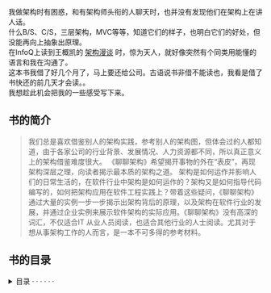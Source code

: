 我做架构时有困惑，和有架构师头衔的人聊天时，也并没有发现他们在架构上在讲人话。  
什么B/S、C/S，三层架构，MVC等等，知道它们的样子，也明白它们的好处，但没能再向上抽象出原理。  
在InfoQ上读到王概凯的 [架构漫谈](http://www.infoq.com/cn/articles/an-informal-discussion-on-architecture-part01) 时，惊为天人，就好像突然有个同类用能懂的语言和我在沟通了。  
这本书我借了好几个月了，马上要还给公司。古语说书非借不能读也，我看是借了书快还的前几天才会读。。  
我想趁此机会把我的一些感受写下来。  

## 书的简介

>我们总是喜欢借鉴别人的架构实践，参考别人的架构图，但体会过的人都知道，由于各家公司的行业背景、发展情况、人力资源都不同，所以真正意义上的架构借鉴难度很大。 《聊聊架构》希望揭开事物的外在“表皮”，再现架构深层之理，向读者揭示最本质的架构之道。
架构是如何运作并影响人们的日常生活的，在软件行业中架构是如何运作的？架构又是如何指导代码编写的，如何把架构应用在软件工程实践上？带着这些疑问，《聊聊架构》通过大量的实例一步一步揭示出架构背后的原理，以及架构在软件行业的发展，并通过企业实例来展示软件架构的实际应用。《聊聊架构》没有高深的词汇，不仅适合IT 从业人员阅读，也适合其他行业的人士阅读。尤其对于想从事架构工作的人而言，是一本不可多得的参考材料。

## 书的目录

<details>
<summary>
目录  · · · · · ·  
</summary>
<p>

第一部分 认识架构	1  
第一章 生命周期	2  
  1).	生命周期的识别	3  
  2).	核心与非核心生命周期	3  
  3).	生命周期与分工	5  
第二章 时间	9  
第三章 为什么会产生架构	11  
  1).	分工	11  
  2).	架构和生命周期	12  
第四章 什么是架构	13  
  1).	架构产生的条件	13  
  2).	什么是架构	14  
  3).	架构的生命周期	16  
第五章 架构和树	18  
  1).	树与增长	18  
  2).	架构和树	19  
第六章 概念	20  
  1).	何为名相？	20  
  2).	究竟什么才是相？	21  
  3).	概念是沟通的基础	21  
  4).	把握概念的力量	22  
第七章 什么是抽象	23  
  1).	个性与共性	23  
  2).	个性是基础	24  
第八章 识别问题	25  
  1). 面对问题有哪些困难	25  
  2). 如何识别问题	26  
  3). 寻找问题主体	28  
第九章 切分的原则	29  
  1). 切分就是利益的调整	29  
  2). 为什么需要切分？	30  
  3). 切分的原则	30  
  4). 树和分层	31  
  5). 切分与建模	32  
  6). 切分的输出和组织架构	32  
第十章 架构与流程	34  
  1). 什么是流程	34  
  2). 流程和架构分拆的关系	35  
第十一章 什么是架构师	36  
  1). 架构师做什么	36  
  2). 架构师也是人	36  
  3). 人人都是架构师	37  
  4). 架构师和权利	38  
  
第二部分 软件架构	39  
第一章 什么是软件	40  
  1). 冯诺依曼结构，图灵机，以模拟人为目标	40  
  2). 成本为王	40  
  3). 天空才是极限	41  
  4). 软件的作用	42  
第二章 软件的生命周期	45  
  1). 软件的开发生命周期	46  
  2). 软件开发的增长	46  
  3). 软件开发的迭代	48  
  4). 软件的运行生命周期	48  
第三章 什么是软件架构	50  
  1).	要解决什么问题？	50  
  2).	分别是谁的问题呢？	51  
  3).	分别有什么问题？	51  
  4).	分析问题	52  
  5).	会生成哪些架构	53  
  6).	什么是软件架构	55  
第四章 什么是软件架构师	57  
  1). 软件架构师的不同	57  
  2). 软件架构师的困境	58  
  3). 生命周期的思考	58  
  4). 软件架构师的权利	59  
  5). 软件架构师和技术人员对技术的态度区别	60  
  6). 架构师是技术的使用者	61  
  7). 如何保障架构落地	62  
第五章 业务、架构和技术三者的关系	64  
  1). 什么是技术	64  
  2). 业务、架构和技术之间的关系	66  
  3). 技术人员和业务人员的关系	68  
  4). 重新发明轮子	69  
  5). 开源技术	69  
第六章 软件研发	72  
  1). 软件工程师的兴起和使命	72  
  2). 分工的困境	74  
  3). 软件的迭代	76  
  4). 软件开发的分工	77  
  5). 软件开发模式和架构	78  
  6). 软件工程师的支持者	80  
第七章 软件的架构拆分	82  
  1). 软件拆分的原动力	82  
  2). 软件开发团队的拆分	85  
  3). 软件的拆分	86  
  4). 软件开发的基础技术	88  
  5). 软件拆分的第二动力	90  
  6). 架构一步到位？	90  
第八章 如何写好代码	92  
  1).	什么叫业务逻辑？	98  
  2).	业务逻辑分散的危害	98  
  3).	业务逻辑内聚的好处	100  
  4).	代码架构实例	101  
  5).	代码误解	103  
  6).	软件的拆分	104  
第九章 单元测试	106  
  1). 什么是单元测试	106  
  2). 单元测试的困境	106  
  3). 单元测试测什么	107  
  4). 如何改造代码	108  
  5). 为什么要做单元测试	111  
  6). 如何做单元测试	113  
第十章 软件架构和面向对象	115  
  1). 什么是面向过程	115  
  2). 什么是面向对象	116  
  3). 生命周期和面向对象、面向过程	117  
  4). 架构和面向对象、面向过程	117  
  5). 面向对象的误区	118  
  6). 对象和生命	119  
第十一章 软件架构与设计模式	121  
  1). 模式以及模式的意义	121  
  2). 什么是设计模式	122  
  3). 软件设计模式	123  
  4). 设计模式和架构	124  
  5). 设计模式的误区	126  
第十二章 软件架构和软件框架	130  
  1). 访问类框架	130  
  2). 业务类框架	132  
  3). 什么是框架	132  
  4). 框架的特点	132  
第十三章 软件运维	134  
  1). 软件运行生命周期	134  
  2). 什么是软件运维？	135  
  3). 运维的业务模型	136  
  4). 控制变化	138  
  5). 监控变更	141  
  6). 预警变更	142  
  7). 主导变更	144  
  8). 提升变更质量	146  
  9). 运维的架构拆分	148  
第十四章 软件访问生命周期	151  
  1). 软件访问的业务模型	151  
  2). 软件访问路径的架构拆分	153  
  3). 大规模软件访问的架构拆分	155  
  4). 集群	156  
  5). 数据中心	158  
第十五章 软件架构和大数据	161  
  1). 什么是大数据	161  
  2). 如何做好大数据	162  
  3). 软件大数据	163  
第十六章 软件架构和建筑架构	165  
  1). 软件架构和建筑架构的目标之异同	165  
  2). 软件和建筑的架构扩展之异同	169  
  
第三部分 软件架构的应用	172  
第一章 交易	173  
  1). 什么是交易	173  
  2). 货币的出现	174  
  3). 企业的实质	175  
  4). 软件对交易的影响	176  
  5). 软件的交易	176  
  6). 企业的核心	177  
第二章 产品	179  
  1). 什么是产品	179  
  2). 什么是商品	182  
  3). 识别产品	184  
  4). 产品系统	185  
  5). 产品列表	185  
  6). 产品详情	186  
  7). 商品的规则	186  
第三章 用户	188  
  1). 什么是用户	188  
  2). 为什么需要用户	189  
  3). 客户的出现	189  
  4). 用户的生命周期	190  
  5). 用户的识别	191  
第四章 订单	192  
  1). 什么是订单	192  
  2). 订单的生命周期架构拆分	193  
  3). 订单支付	195  
  4). 订单生命周期	196  
第五章 交易系统	197  
  1). 企业的架构分拆	197  
  2). 软件系统的建模	201  
  3). 访问业务模型	205  
  4). 交易软件系统的架构分拆	208  
  5). 服务的产生和粒度	209  
  6). 用户系统的分拆	210  
第六章 事务	214  
  1). 什么是事务	215  
  2). 软件中的事务	216  
  3). 数据库事务的滥用	217  
  4). 数据库的正确使用方式	217  
  5). 服务调用	218   

</p>
</details>
